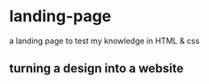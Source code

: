 # landing-page
a landing page to test my  knowledge in HTML & css
## turning a design into a website
